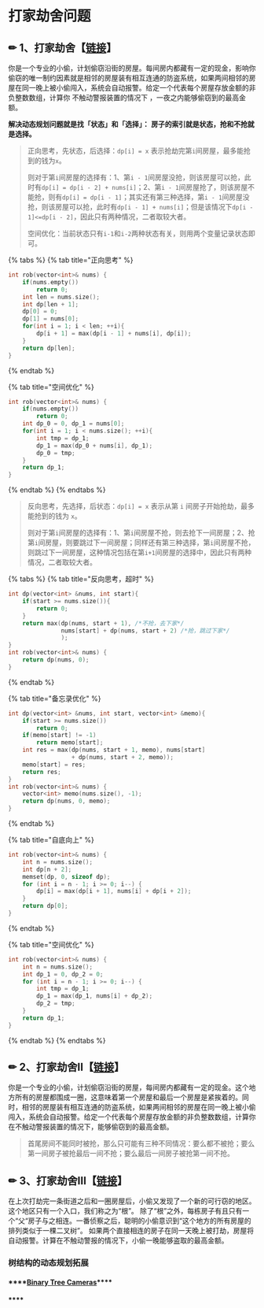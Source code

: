# 打家劫舍问题

## ✏ 1、**打家劫舍【**[**链接**](https://leetcode-cn.com/problems/house-robber/)**】**

你是一个专业的小偷，计划偷窃沿街的房屋。每间房内都藏有一定的现金，影响你偷窃的唯一制约因素就是相邻的房屋装有相互连通的防盗系统，如果两间相邻的房屋在同一晚上被小偷闯入，系统会自动报警。给定一个代表每个房屋存放金额的非负整数数组，计算你 不触动警报装置的情况下 ，一夜之内能够偷窃到的最高金额。

 **解决动态规划问题就是找「状态」和「选择」：** **房子的索引就是状态，抢和不抢就是选择。**

> 正向思考，先状态，后选择：`dp[i] = x` 表示抢劫完第`i`间房屋，最多能抢到的钱为`x`。
>
> 则对于第`i`间房屋的选择有：1、第`i - 1`间房屋没抢，则该房屋可以抢，此时有`dp[i] = dp[i - 2] + nums[i]`；2、第`i - 1`间房屋抢了，则该房屋不能抢，则有`dp[i] = dp[i - 1]`；其实还有第三种选择，第`i - 1`间房屋没抢，则该房屋可以抢，此时有`dp[i - 1] + nums[i]`；但是该情况下`dp[i - 1]<=dp[i - 2]`，因此只有两种情况，二者取较大者。
>
> 空间优化：当前状态只有`i-1`和`i-2`两种状态有关，则用两个变量记录状态即可。

{% tabs %}
{% tab title="正向思考" %}
```cpp
int rob(vector<int>& nums) {
    if(nums.empty())
        return 0;
    int len = nums.size();
    int dp[len + 1];
    dp[0] = 0;
    dp[1] = nums[0];
    for(int i = 1; i < len; ++i){
        dp[i + 1] = max(dp[i - 1] + nums[i], dp[i]);
    }
    return dp[len];
}
```
{% endtab %}

{% tab title="空间优化" %}
```cpp
int rob(vector<int>& nums) {
    if(nums.empty())
        return 0;
    int dp_0 = 0, dp_1 = nums[0];
    for(int i = 1; i < nums.size(); ++i){
        int tmp = dp_1;
        dp_1 = max(dp_0 + nums[i], dp_1);
        dp_0 = tmp;
    }
    return dp_1;
}
```
{% endtab %}
{% endtabs %}

> 反向思考，先选择，后状态：`dp[i] = x` 表示从第 `i` 间房子开始抢劫，最多能抢到的钱为 `x`。
>
> 则对于第`i`间房屋的选择有：1、第`i`间房屋不抢，则去抢下一间房屋；2、抢第`i`间房屋，则要跳过下一间房屋；同样还有第三种选择，第`i`间房屋不抢，则跳过下一间房屋，这种情况包括在第`i+1`间房屋的选择中，因此只有两种情况，二者取较大者。

{% tabs %}
{% tab title="反向思考，超时" %}
```cpp
int dp(vector<int> &nums, int start){
    if(start >= nums.size()){
        return 0;
    }
    return max(dp(nums, start + 1), /*不抢，去下家*/
               nums[start] + dp(nums, start + 2) /*抢，跳过下家*/
               );
}
int rob(vector<int>& nums) {
    return dp(nums, 0);
}
```
{% endtab %}

{% tab title="备忘录优化" %}
```cpp
int dp(vector<int> &nums, int start, vector<int> &memo){
    if(start >= nums.size())
        return 0;
    if(memo[start] != -1)
        return memo[start];
    int res = max(dp(nums, start + 1, memo), nums[start] 
                  + dp(nums, start + 2, memo));
    memo[start] = res;
    return res;
}
int rob(vector<int>& nums) {
    vector<int> memo(nums.size(), -1);
    return dp(nums, 0, memo);
}
```
{% endtab %}

{% tab title="自底向上" %}
```cpp
int rob(vector<int>& nums) {
    int n = nums.size();
    int dp[n + 2];
    memset(dp, 0, sizeof dp);
    for (int i = n - 1; i >= 0; i--) {
        dp[i] = max(dp[i + 1], nums[i] + dp[i + 2]);
    }
    return dp[0];
}
```
{% endtab %}

{% tab title="空间优化" %}
```cpp
int rob(vector<int>& nums) {
    int n = nums.size();
    int dp_1 = 0, dp_2 = 0;
    for (int i = n - 1; i >= 0; i--) {
        int tmp = dp_1;
        dp_1 = max(dp_1, nums[i] + dp_2);
        dp_2 = tmp;
    }
    return dp_1;
}
```
{% endtab %}
{% endtabs %}

## ✏ 2、打家劫舍II【[链接](https://leetcode-cn.com/problems/house-robber-ii/)】

你是一个专业的小偷，计划偷窃沿街的房屋，每间房内都藏有一定的现金。这个地方所有的房屋都围成一圈，这意味着第一个房屋和最后一个房屋是紧挨着的。同时，相邻的房屋装有相互连通的防盗系统，如果两间相邻的房屋在同一晚上被小偷闯入，系统会自动报警。给定一个代表每个房屋存放金额的非负整数数组，计算你在不触动警报装置的情况下，能够偷窃到的最高金额。

> 首尾房间不能同时被抢，那么只可能有三种不同情况：要么都不被抢；要么第一间房子被抢最后一间不抢；要么最后一间房子被抢第一间不抢。



## ✏ 3、打家劫舍III【[链接](https://leetcode-cn.com/problems/house-robber-iii/)】

在上次打劫完一条街道之后和一圈房屋后，小偷又发现了一个新的可行窃的地区。这个地区只有一个入口，我们称之为“根”。 除了“根”之外，每栋房子有且只有一个“父“房子与之相连。一番侦察之后，聪明的小偷意识到“这个地方的所有房屋的排列类似于一棵二叉树”。 如果两个直接相连的房子在同一天晚上被打劫，房屋将自动报警。计算在不触动警报的情况下，小偷一晚能够盗取的最高金额。

### 树结构的动态规划拓展

#### \*\*\*\*[**Binary Tree Cameras**](https://leetcode-cn.com/problems/binary-tree-cameras/)\*\*\*\*

#### \*\*\*\*


